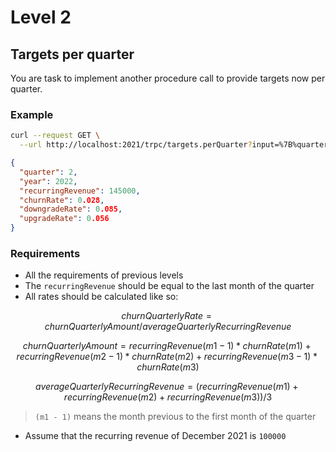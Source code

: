 # Level 2

## Targets per quarter

You are task to implement another procedure call to provide targets now per quarter.

### Example

```bash
curl --request GET \
  --url http://localhost:2021/trpc/targets.perQuarter?input=%7B%quarter%22:2,%22year%22:2022%7D
```

```json
{
  "quarter": 2,
  "year": 2022,
  "recurringRevenue": 145000,
  "churnRate": 0.028,
  "downgradeRate": 0.085,
  "upgradeRate": 0.056
}
```

### Requirements

- All the requirements of previous levels
- The `recurringRevenue` should be equal to the last month of the quarter
- All rates should be calculated like so:

```math
churnQuarterlyRate = churnQuarterlyAmount / averageQuarterlyRecurringRevenue
```

```math
churnQuarterlyAmount = recurringRevenue(m1-1) * churnRate(m1) + recurringRevenue(m2-1) * churnRate(m2) + recurringRevenue(m3-1) * churnRate(m3)
```

```math
averageQuarterlyRecurringRevenue = (recurringRevenue(m1) + recurringRevenue(m2) + recurringRevenue(m3)) / 3
```

> `(m1 - 1)` means the month previous to the first month of the quarter

- Assume that the recurring revenue of December 2021 is `100000`
